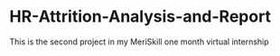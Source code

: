 # HR-Attrition-Analysis-and-Report
This is the second project in my MeriSkill one month virtual internship
